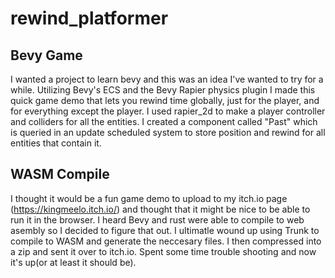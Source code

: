 # rewind_platformer
## Bevy Game
I wanted a project to learn bevy and this was an idea I've wanted to try for a while. Utilizing Bevy's ECS and the Bevy Rapier physics plugin I made this quick game demo that lets you rewind time globally, just for the player, and for everything except the player. I used rapier_2d to make a player controller and colliders for all the entities. I created a component called "Past" which is queried in an update scheduled system to store position and rewind for all entities that contain it. 
## WASM Compile
I thought it would be a fun game demo to upload to my itch.io page (https://kingmeelo.itch.io/) and thought that it might be nice to be able to run it in the browser. I heard Bevy and rust were able to compile to web asembly so I decided to figure that out. I ultimatle wound up using Trunk to compile to WASM and generate the neccesary files. I then compressed into a zip and sent it over to itch.io. Spent some time trouble shooting and now it's up(or at least it should be).
